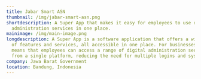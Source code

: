 ```yaml
---
title: Jabar Smart ASN
thumbnail: /img/jabar-smart-asn.png
shortdescription: A Super App that makes it easy for employees to use digital
  administration services in one place.
mainimage: /img/main-image.png
longdescription: A Super App is a software application that offers a wide range
  of features and services, all accessible in one place. For businesses, this
  means that employees can access a range of digital administration services
  from a single platform, reducing the need for multiple logins and systems.
company: Jawa Barat Government
location: Bandung, Indonesia
---
```

